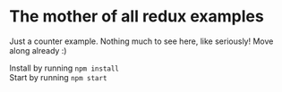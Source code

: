 The mother of all redux examples
================================

Just a counter example. Nothing much to see here, like seriously! Move along already :)

Install by running `npm install`  
Start by running `npm start`
